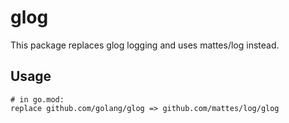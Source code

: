 # glog 

This package replaces glog logging and uses mattes/log instead.

## Usage

```
# in go.mod:
replace github.com/golang/glog => github.com/mattes/log/glog
```
